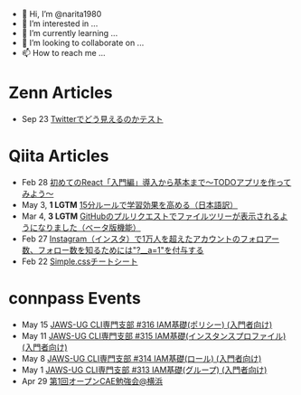 - 👋 Hi, I’m @narita1980
- 👀 I’m interested in ...
- 🌱 I’m currently learning ...
- 💞️ I’m looking to collaborate on ...
- 📫 How to reach me ...

# Zenn Articles

<!-- profile updater begin: zenn -->
- Sep 23 [Twitterでどう見えるのかテスト](https://zenn.dev/narita1980/articles/cbb21f8d7f785752d6ac)
<!-- profile updater end: zenn -->

# Qiita Articles

<!-- profile updater begin: qiita -->
- Feb 28 [初めてのReact「入門編」導入から基本まで〜TODOアプリを作ってみよう〜](https://qiita.com/narita1980/items/49df43425ba2400bd0c2)
- May 3, **1 LGTM** [15分ルールで学習効果を高める（日本語訳）](https://qiita.com/narita1980/items/d0ad5246344fc6e4380f)
- Mar 4, **3 LGTM** [GitHubのプルリクエストでファイルツリーが表示されるようになりました（ベータ版機能）](https://qiita.com/narita1980/items/bee2c5232342a51e0415)
- Feb 27 [Instagram（インスタ）で1万人を超えたアカウントのフォロアー数、フォロー数を知るためには"?__a=1"を付与する](https://qiita.com/narita1980/items/630b7014fa893461b991)
- Feb 22 [Simple.cssチートシート](https://qiita.com/narita1980/items/fd2ccf0e91944aab9fd5)
<!-- profile updater end: qiita -->

# connpass Events

<!-- profile updater begin: connpass -->
- May 15 [JAWS-UG CLI専門支部 #316 IAM基礎(ポリシー) (入門者向け)](https://jawsug-cli.connpass.com/event/280670/)
- May 11 [JAWS-UG CLI専門支部 #315 IAM基礎(インスタンスプロファイル) (入門者向け)](https://jawsug-cli.connpass.com/event/280668/)
- May 8 [JAWS-UG CLI専門支部 #314 IAM基礎(ロール) (入門者向け)](https://jawsug-cli.connpass.com/event/280667/)
- May 1 [JAWS-UG CLI専門支部 #313 IAM基礎(グループ) (入門者向け)](https://jawsug-cli.connpass.com/event/280665/)
- Apr 29 [第1回オープンCAE勉強会@横浜](https://ocbyokohama.connpass.com/event/279255/)
<!-- profile updater end: connpass -->

<!---
narita1980/narita1980 is a ✨ special ✨ repository because its `README.md` (this file) appears on your GitHub profile.
You can click the Preview link to take a look at your changes.
--->
